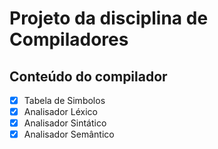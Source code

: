 # Projeto da disciplina de Compiladores

## Conteúdo do compilador
- [x] Tabela de Simbolos
- [x] Analisador Léxico
- [x] Analisador Sintático
- [x] Analisador Semântico
